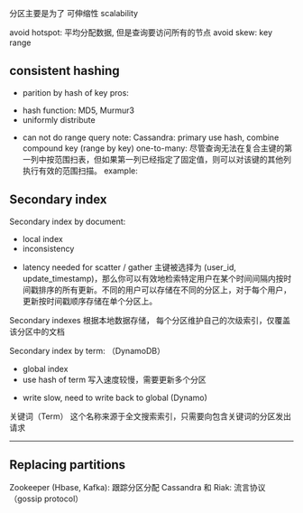 分区主要是为了 可伸缩性 scalability

avoid hotspot: 平均分配数据, 但是查询要访问所有的节点
avoid skew: key range


## consistent hashing
* parition by hash of key
pros:
+ hash function: MD5, Murmur3
+ uniformly distribute

- can not do range query
note:
Cassandra: primary use hash, combine compound key (range by key)
one-to-many:
尽管查询无法在复合主键的第一列中按范围扫表，但如果第一列已经指定了固定值，则可以对该键的其他列执行有效的范围扫描。
example:


## Secondary index
Secondary index by document:
+ local index
+ inconsistency

- latency needed for scatter / gather
主键被选择为 (user_id, update_timestamp)，那么你可以有效地检索特定用户在某个时间间隔内按时间戳排序的所有更新。不同的用户可以存储在不同的分区上，对于每个用户，更新按时间戳顺序存储在单个分区上。

Secondary indexes 根据本地数据存储， 每个分区维护自己的次级索引，仅覆盖该分区中的文档


Secondary index by term: （DynamoDB）
+ global index
+ use hash of term 写入速度较慢，需要更新多个分区

- write slow, need to write back to global (Dynamo)

关键词（Term） 这个名称来源于全文搜索索引，只需要向包含关键词的分区发出请求


---
## Replacing partitions

Zookeeper (Hbase, Kafka):  跟踪分区分配
Cassandra 和 Riak: 流言协议（gossip protocol）
